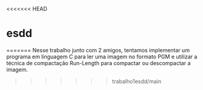 <<<<<<< HEAD
# esdd
=======
Nesse trabalho junto com 2 amigos, tentamos implementar um programa em linguagem C para ler uma imagem no formato PGM e utilizar a técnica de compactação Run-Length para compactar ou descompactar a imagem.
>>>>>>> trabalho1esdd/main
